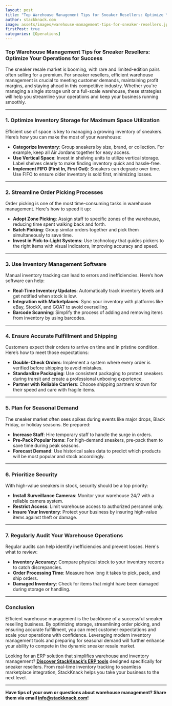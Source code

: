 ```yaml
---
layout: post
title: "Top Warehouse Management Tips for Sneaker Resellers: Optimize Your Operations for Success"
author: stackknack.com
image: assets/images/warehouse-management-tips-for-sneaker-resellers.jpeg
firstPost: true
categories: [Operations]
---
```


### Top Warehouse Management Tips for Sneaker Resellers: Optimize Your Operations for Success

The sneaker resale market is booming, with rare and limited-edition pairs often selling for a premium. For sneaker resellers, efficient warehouse management is crucial to meeting customer demands, maintaining profit margins, and staying ahead in this competitive industry. Whether you're managing a single storage unit or a full-scale warehouse, these strategies will help you streamline your operations and keep your business running smoothly.

---

### **1. Optimize Inventory Storage for Maximum Space Utilization**
Efficient use of space is key to managing a growing inventory of sneakers. Here’s how you can make the most of your warehouse:

- **Categorize Inventory**: Group sneakers by size, brand, or collection. For example, keep all Air Jordans together for easy access.
- **Use Vertical Space**: Invest in shelving units to utilize vertical storage. Label shelves clearly to make finding inventory quick and hassle-free.
- **Implement FIFO (First In, First Out)**: Sneakers can degrade over time. Use FIFO to ensure older inventory is sold first, minimizing losses.

---

### **2. Streamline Order Picking Processes**
Order picking is one of the most time-consuming tasks in warehouse management. Here's how to speed it up:

- **Adopt Zone Picking**: Assign staff to specific zones of the warehouse, reducing time spent walking back and forth.
- **Batch Picking**: Group similar orders together and pick them simultaneously to save time.
- **Invest in Pick-to-Light Systems**: Use technology that guides pickers to the right items with visual indicators, improving accuracy and speed.

---

### **3. Use Inventory Management Software**
Manual inventory tracking can lead to errors and inefficiencies. Here’s how software can help:

- **Real-Time Inventory Updates**: Automatically track inventory levels and get notified when stock is low.
- **Integration with Marketplaces**: Sync your inventory with platforms like eBay, StockX, and GOAT to avoid overselling.
- **Barcode Scanning**: Simplify the process of adding and removing items from inventory by using barcodes.

---

### **4. Ensure Accurate Fulfillment and Shipping**
Customers expect their orders to arrive on time and in pristine condition. Here’s how to meet those expectations:

- **Double-Check Orders**: Implement a system where every order is verified before shipping to avoid mistakes.
- **Standardize Packaging**: Use consistent packaging to protect sneakers during transit and create a professional unboxing experience.
- **Partner with Reliable Carriers**: Choose shipping partners known for their speed and care with fragile items.

---

### **5. Plan for Seasonal Demand**
The sneaker market often sees spikes during events like major drops, Black Friday, or holiday seasons. Be prepared:

- **Increase Staff**: Hire temporary staff to handle the surge in orders.
- **Pre-Pack Popular Items**: For high-demand sneakers, pre-pack them to save time during peak seasons.
- **Forecast Demand**: Use historical sales data to predict which products will be most popular and stock accordingly.

---

### **6. Prioritize Security**
With high-value sneakers in stock, security should be a top priority:

- **Install Surveillance Cameras**: Monitor your warehouse 24/7 with a reliable camera system.
- **Restrict Access**: Limit warehouse access to authorized personnel only.
- **Insure Your Inventory**: Protect your business by insuring high-value items against theft or damage.

---

### **7. Regularly Audit Your Warehouse Operations**
Regular audits can help identify inefficiencies and prevent losses. Here's what to review:

- **Inventory Accuracy**: Compare physical stock to your inventory records to catch discrepancies.
- **Order Processing Time**: Measure how long it takes to pick, pack, and ship orders.
- **Damaged Inventory**: Check for items that might have been damaged during storage or handling.

---

### **Conclusion**
Efficient warehouse management is the backbone of a successful sneaker reselling business. By optimizing storage, streamlining order picking, and ensuring accurate fulfillment, you can meet customer expectations and scale your operations with confidence. Leveraging modern inventory management tools and preparing for seasonal demand will further enhance your ability to compete in the dynamic sneaker resale market.

Looking for an ERP solution that simplifies warehouse and inventory management? **[Discover StackKnack’s ERP tools](https://stackknack.com)** designed specifically for sneaker resellers. From real-time inventory tracking to seamless marketplace integration, StackKnack helps you take your business to the next level.

---

**Have tips of your own or questions about warehouse management? Share them via email info@stackknack.com!**
